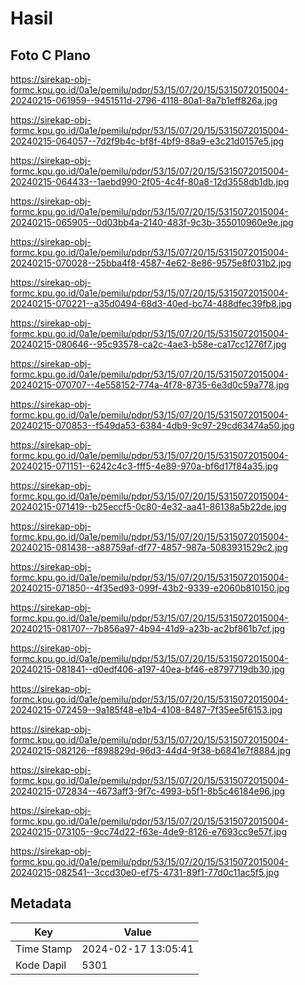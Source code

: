 # Hasil

## Foto C Plano

https://sirekap-obj-formc.kpu.go.id/0a1e/pemilu/pdpr/53/15/07/20/15/5315072015004-20240215-061959--9451511d-2796-4118-80a1-8a7b1eff826a.jpg

https://sirekap-obj-formc.kpu.go.id/0a1e/pemilu/pdpr/53/15/07/20/15/5315072015004-20240215-064057--7d2f9b4c-bf8f-4bf9-88a9-e3c21d0157e5.jpg

https://sirekap-obj-formc.kpu.go.id/0a1e/pemilu/pdpr/53/15/07/20/15/5315072015004-20240215-064433--1aebd990-2f05-4c4f-80a8-12d3558db1db.jpg

https://sirekap-obj-formc.kpu.go.id/0a1e/pemilu/pdpr/53/15/07/20/15/5315072015004-20240215-065905--0d03bb4a-2140-483f-9c3b-355010960e9e.jpg

https://sirekap-obj-formc.kpu.go.id/0a1e/pemilu/pdpr/53/15/07/20/15/5315072015004-20240215-070028--25bba4f8-4587-4e62-8e86-9575e8f031b2.jpg

https://sirekap-obj-formc.kpu.go.id/0a1e/pemilu/pdpr/53/15/07/20/15/5315072015004-20240215-070221--a35d0494-68d3-40ed-bc74-488dfec39fb8.jpg

https://sirekap-obj-formc.kpu.go.id/0a1e/pemilu/pdpr/53/15/07/20/15/5315072015004-20240215-080646--95c93578-ca2c-4ae3-b58e-ca17cc1276f7.jpg

https://sirekap-obj-formc.kpu.go.id/0a1e/pemilu/pdpr/53/15/07/20/15/5315072015004-20240215-070707--4e558152-774a-4f78-8735-6e3d0c59a778.jpg

https://sirekap-obj-formc.kpu.go.id/0a1e/pemilu/pdpr/53/15/07/20/15/5315072015004-20240215-070853--f549da53-6384-4db9-9c97-29cd63474a50.jpg

https://sirekap-obj-formc.kpu.go.id/0a1e/pemilu/pdpr/53/15/07/20/15/5315072015004-20240215-071151--6242c4c3-fff5-4e89-970a-bf6d17f84a35.jpg

https://sirekap-obj-formc.kpu.go.id/0a1e/pemilu/pdpr/53/15/07/20/15/5315072015004-20240215-071419--b25eccf5-0c80-4e32-aa41-86138a5b22de.jpg

https://sirekap-obj-formc.kpu.go.id/0a1e/pemilu/pdpr/53/15/07/20/15/5315072015004-20240215-081438--a88759af-df77-4857-987a-5083931529c2.jpg

https://sirekap-obj-formc.kpu.go.id/0a1e/pemilu/pdpr/53/15/07/20/15/5315072015004-20240215-071850--4f35ed93-099f-43b2-9339-e2060b810150.jpg

https://sirekap-obj-formc.kpu.go.id/0a1e/pemilu/pdpr/53/15/07/20/15/5315072015004-20240215-081707--7b856a97-4b94-41d9-a23b-ac2bf861b7cf.jpg

https://sirekap-obj-formc.kpu.go.id/0a1e/pemilu/pdpr/53/15/07/20/15/5315072015004-20240215-081841--d0edf406-a197-40ea-bf46-e8797719db30.jpg

https://sirekap-obj-formc.kpu.go.id/0a1e/pemilu/pdpr/53/15/07/20/15/5315072015004-20240215-072459--9a185f48-e1b4-4108-8487-7f35ee5f6153.jpg

https://sirekap-obj-formc.kpu.go.id/0a1e/pemilu/pdpr/53/15/07/20/15/5315072015004-20240215-082126--f898829d-96d3-44d4-9f38-b6841e7f8884.jpg

https://sirekap-obj-formc.kpu.go.id/0a1e/pemilu/pdpr/53/15/07/20/15/5315072015004-20240215-072834--4673aff3-9f7c-4993-b5f1-8b5c46184e96.jpg

https://sirekap-obj-formc.kpu.go.id/0a1e/pemilu/pdpr/53/15/07/20/15/5315072015004-20240215-073105--9cc74d22-f63e-4de9-8126-e7693cc9e57f.jpg

https://sirekap-obj-formc.kpu.go.id/0a1e/pemilu/pdpr/53/15/07/20/15/5315072015004-20240215-082541--3ccd30e0-ef75-4731-89f1-77d0c11ac5f5.jpg


## Metadata

| Key        | Value               |
| ---------- | ------------------- |
| Time Stamp | 2024-02-17 13:05:41 |
| Kode Dapil | 5301                |



